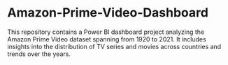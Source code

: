 # Amazon-Prime-Video-Dashboard
This repository contains a Power BI dashboard project analyzing the Amazon Prime Video dataset spanning from 1920 to 2021. It includes insights into the distribution of TV series and movies across countries and trends over the years.
